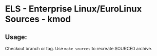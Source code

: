 # ELS - Enterprise Linux/EuroLinux Sources - kmod
 
## Usage:
  Checkout branch or tag. Use `make sources` to recreate  SOURCE0 archive.
